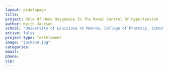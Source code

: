 ```yaml
---
layout: pidatapage
title:
project: Role Of Heme Oxygenase In The Renal Control Of Hypertension
author: Keith Jackson
school: "University of Louisiana at Monroe, College of Pharmacy, School of Basic Pharmaceutical and Toxicological Sciences"
active: false
project-type: TestElement
image: "jackson.jpg"
categories:
email:
phone:
zip:
---
```

